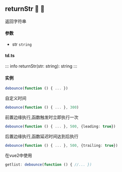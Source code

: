 ## returnStr :tada: :100: 
返回字符串
#### 参数 
- str `string`  
#### td.ts
::: info
returnStr(str: string): string
:::
#### 实例 
```ts
debounce(function () { ... })
```
自定义时间


```ts
debounce(function () { ... }, 300)
```
前置边缘执行,函数触发时立即执行一次


```ts
debounce(function () { ... }, 500, {leading: true})
```
后置边缘执行,函数延迟时间达到后执行


```ts
debounce(function () { ... }, 500, {trailing: true})
```
在vue2中使用


```ts
getlist: debounce(function () { //... })
```
